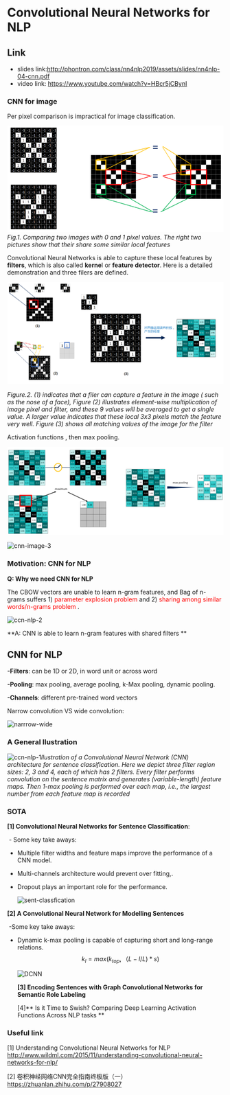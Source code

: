# Convolutional Neural Networks for NLP 

## Link
- slides link:http://phontron.com/class/nn4nlp2019/assets/slides/nn4nlp-04-cnn.pdf
- video link: https://www.youtube.com/watch?v=HBcr5jCBynI

### CNN for image

Per pixel comparison is impractical for image classification. 

![aaa](./figs/ccn-image-1.png)*Fig.1. Comparing two images with 0 and 1 pixel values. The right two pictures show that their share some similar local features*

Convolutional Neural Networks is able to capture these local features by **filters**, which is also called **kerne**l or **feature detector**.  Here is a detailed demonstration and three filers are defined.

![cnn-image-2](./figs/cnn-image-2.png)



*Figure.2. (1) indicates that a filer can capture a feature in the image ( such as the nose of a face), Figure (2) illustrates element-wise multiplication of image pixel and filter, and these 9 values will be averaged to get a single value. A larger value indicates that these local 3x3 pixels match the feature very well. Figure (3) shows all matching values of the image for the filter*

Activation functions , then max pooling. 



![ccn-image-3](./figs/ccn-image-3.png)



![cnn-image-3](D:\cnn-fundemental\figs\cnn-image-3.png)



### Motivation: CNN for NLP

**Q: Why we need CNN for NLP**

The CBOW vectors are unable to learn n-gram features, and
Bag of n-grams suffers 1) <span style='color:red'> parameter explosion problem </span>and 2) <span style='color:red'> sharing among similar words/n-grams problem </span>.

![ccn-nlp-2](D:\cnn-fundemental\figs\ccn-nlp-2.png)

**A: CNN is able to learn n-gram features with shared filters **

## CNN for NLP

**-Filters**: can be 1D or 2D, in word unit or across word

**-Pooling**:  max pooling, average pooling, k-Max pooling, dynamic pooling.

**-Channels**:  different pre-trained word vectors

Narrow convolution VS wide convolution:

![narrrow-wide](D:\cnn-fundemental\figs\narrrow-wide.png)

### A General llustration 



![ccn-nlp-1](D:\cnn-fundemental\figs\ccn-nlp-1.png)*llustration of a Convolutional Neural Network (CNN) architecture for sentence classification. Here we depict three filter region sizes: 2, 3 and 4, each of which has 2 filters. Every filter performs convolution on the sentence matrix and generates (variable-length) feature maps. Then 1-max pooling is performed over each map, i.e., the largest number from each feature map is recorded*

### SOTA

**[1] Convolutional Neural Networks for Sentence Classification**:

​	- Some key take aways:

- Multiple filter widths and feature maps improve the performance of a CNN model.

- Multi-channels architecture would prevent over fitting,. 

- Dropout plays an important role for the performance.

  ![sent-classfication](D:\cnn-fundemental\figs\sent-classfication.png)

**[2] A Convolutional Neural Network for Modelling Sentences**

​	-Some key take aways:

- Dynamic k-max pooling is capable of capturing short and long-range relations.
  $$
  k_l = max (k_{top}, （L-l / L) * s)
  $$
  

  ![DCNN](D:\cnn-fundemental\figs\DCNN.png)

  **[3] Encoding Sentences with Graph Convolutional Networks for Semantic Role Labeling**

  [4]** Is it Time to Swish? Comparing Deep Learning Activation Functions Across NLP tasks **

### Useful link
[1] Understanding Convolutional Neural Networks for NLP http://www.wildml.com/2015/11/understanding-convolutional-neural-networks-for-nlp/

[2] 卷积神经网络CNN完全指南终极版（一） https://zhuanlan.zhihu.com/p/27908027

